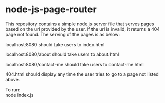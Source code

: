 # node-js-page-router
 This repository contains a simple node.js server file that serves pages based on the url provided by the user. If the url is invalid, it returns a 404 page not found.
The serving of the pages is as below:  

localhost:8080 should take users to index.html  

localhost:8080/about should take users to about.html  

localhost:8080/contact-me should take users to contact-me.html  

404.html should display any time the user tries to go to a page not listed above.  

To run:   
node index.js

